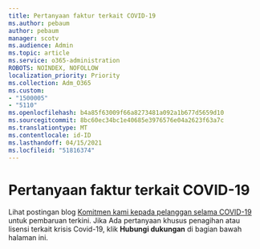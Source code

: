```yaml
---
title: Pertanyaan faktur terkait COVID-19
ms.author: pebaum
author: pebaum
manager: scotv
ms.audience: Admin
ms.topic: article
ms.service: o365-administration
ROBOTS: NOINDEX, NOFOLLOW
localization_priority: Priority
ms.collection: Adm_O365
ms.custom:
- "1500005"
- "5110"
ms.openlocfilehash: b4a85f63009f66a8273481a092a1b677d5659d10
ms.sourcegitcommit: 8bc60ec34bc1e40685e3976576e04a2623f63a7c
ms.translationtype: MT
ms.contentlocale: id-ID
ms.lasthandoff: 04/15/2021
ms.locfileid: "51816374"
---
```

# <a name="covid-19-invoice-questions"></a>Pertanyaan faktur terkait COVID-19

Lihat postingan blog [Komitmen kami kepada pelanggan selama COVID-19](https://www.microsoft.com/microsoft-365/blog/2020/03/05/our-commitment-to-customers-during-covid-19/) untuk pembaruan terkini.  Jika Ada pertanyaan khusus penagihan atau lisensi terkait krisis Covid-19, klik **Hubungi dukungan** di bagian bawah halaman ini.
